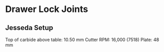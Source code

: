 # Drawer Lock Joints

## Jesseda Setup

Top of carbide above table: 10.50 mm
Cutter RPM: 16,000 (7518)
Plate: 48 mm
